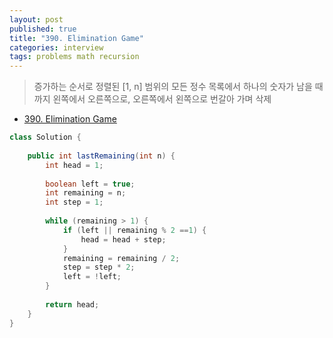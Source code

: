 ```yaml
---
layout: post
published: true
title: "390. Elimination Game"
categories: interview
tags: problems math recursion
---
```


> 증가하는 순서로 정렬된 [1, n] 범위의 모든 정수 목록에서 하나의 숫자가 남을 때까지 왼쪽에서 오른쪽으로, 오른쪽에서 왼쪽으로 번갈아 가며 삭제

- [390. Elimination Game](https://leetcode.com/problems/elimination-game/)


```java
class Solution {
    
    public int lastRemaining(int n) {
        int head = 1;
        
        boolean left = true;
        int remaining = n;
        int step = 1;
        
        while (remaining > 1) {
            if (left || remaining % 2 ==1) {
                head = head + step;
            }
            remaining = remaining / 2;
            step = step * 2;
            left = !left;
        }
        
        return head;
    }
}
```
